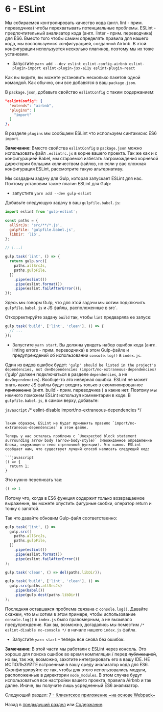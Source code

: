# 6 - ESLint

Мы собираемся контролировать качество кода (англ. lint - прим. переводчика) чтобы перехватывать потенциальные проблемы. ESLint - предпочтительный анализатор кода (англ. linter - прим. переводчика) для ES6. Вместо того чтобы самим определять правила для нашего кода, мы воспользуемся конфигурацией, созданной Airbnb. В этой конфигурации используется несколько плагинов, поэтому мы их тоже установим.

- Запустите `yarn add --dev eslint eslint-config-airbnb eslint-plugin-import eslint-plugin-jsx-a11y eslint-plugin-react`

Как вы видите, вы можете установить несколько пакетов одной командой. Как обычно, они все добавятся в ваш `package.json`.

В `package.json`, добавьте свойство `eslintConfig` с таким содержанием:
```json
"eslintConfig": {
  "extends": "airbnb",
  "plugins": [
    "import"
  ]
},
```
В разделе `plugins` мы сообщаем ESLint что используем синтакисис ES6 `import`.

**Замечание**: Вместо свойства `eslintConfig` в `package.json` можно использовать файл `.eslintrc.js` в корне вашего проекта. Так же как и с конфигурацией Babel, мы стараемся избегать загромождения корневой директории большим количеством файлов, но если у вас сложная конфигурация ESLint, рассмотрите такую альтернативу.

Мы создадим задачу для Gulp, которая запускает ESLint для нас. Поэтому установим также плагин ESLint для Gulp:

- запустите `yarn add --dev gulp-eslint`

Добавьте следующую задачу в ваш `gulpfile.babel.js`:

```javascript
import eslint from 'gulp-eslint';

const paths = {
  allSrcJs: 'src/**/*.js',
  gulpFile: 'gulpfile.babel.js',
  libDir: 'lib',
};

// [...]

gulp.task('lint', () => {
  return gulp.src([
    paths.allSrcJs,
    paths.gulpFile,
  ])
    .pipe(eslint())
    .pipe(eslint.format())
    .pipe(eslint.failAfterError());
});
```

Здесь мы говорм Gulp, что для этой задачи мы хотим подключить `gulpfile.babel.js` и JS файлы, расположенные в src`.

Откорректируйте задачу `build` так, чтобы `lint` предваряла ее запуск:

```javascript
gulp.task('build', ['lint', 'clean'], () => {
  // ...
});
```

- Запустите `yarn start`. Вы должны увидеть набор ошибок кода (англ. linting errors - прим. переводчика) в этом Gulp-файле и предупреждений об использовании `console.log()` в `index.js`.

Один из видов ошибок будет: `'gulp' should be listed in the project's dependencies, not devDependencies (import/no-extraneous-dependencies)` ('gulp' должен подключаться в разделе `dependencies`, а не `devDependencies`). Вообще-то это неверная ошибка. ESLint не может знать какие JS файлы будут входить только в ~~скомпилированное приложение~~ (англ. build - прим. переводчика ) а какие нет. Поэтому мы немного поможем ESLint используя комментарии в коде. В `gulpfile.babel.js`, в самом верху, добавьте:

```javascript```
/* eslint-disable import/no-extraneous-dependencies */
```

Таким образом, ESLint не будет применять правило `import/no-extraneous-dependencies` в этом файле.

Теперь у нас осталась проблема с `Unexpected block statement surrounding arrow body (arrow-body-style)` (Неожиданное определение блока, окружающего тело стрелочной функции). Это важно. ESLint сообщает нам, что существует лучший способ написать следующий код:

```javascript
() => {
  return 1;
}
```

Это нужно переписать так:

```javascript
() => 1
```

Потому что, когда в ES6 функция содержит только возвращаемое выражение, вы можете опустить фигурные скобки, оператор return и точку с запятой.

Так что давайте обновим Gulp-файл соответственно:

```javascript
gulp.task('lint', () =>
  gulp.src([
    paths.allSrcJs,
    paths.gulpFile,
  ])
    .pipe(eslint())
    .pipe(eslint.format())
    .pipe(eslint.failAfterError())
);

gulp.task('clean', () => del(paths.libDir));

gulp.task('build', ['lint', 'clean'], () =>
  gulp.src(paths.allSrcJs)
    .pipe(babel())
    .pipe(gulp.dest(paths.libDir))
);
```

Последняя оставшаяся проблема связана с `console.log()`. Давайте скажем, что мы хотим в этом примере, чтобы использование `console.log()` в `index.js` было правомерным, а не вызывало предупреждение. Как вы, возможно, догадались мы поместим `/* eslint-disable no-console */` в начале нашего `index.js` файла.

- Запустите `yarn start` - теперь все снова без ошибок.

**Замечание**: В этой части мы работали с ESLint через консоль. Это хорошо для поиска ошибок во время компиляции / перед ~~публикацией~~, но вы, так же, возможно, захотите интегрировать его в вашу IDE. НЕ ИСПОЛЬЗУЙТЕ встроенный в вашу среду анализатор кода для ES6. Сконфигурируйте ее так, чтобы для этого использовались модули, расположенные в директории `node_modules`. В этом случае будут использоваться все настройки вашего проекта, правила Airbnb и так далее. Иначе, вы получите лишь усредненный ES6 анализатор.


Следующий раздел: [7 - Клиентское приложение ~на основе Webpack~](/tutorial/7-client-webpack)

Назад в [предыдущий раздел](/tutorial/5-es6-modules-syntax) или [Содержание](https://github.com/verekia/js-stack-from-scratch).
